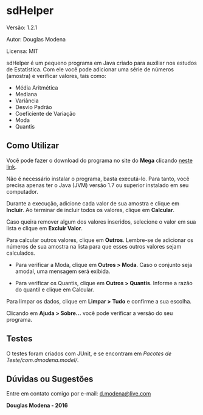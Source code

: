 sdHelper
========
Versão: 1.2.1

Autor: Douglas Modena

Licensa: MIT

sdHelper é um pequeno programa em Java criado para auxiliar nos estudos de Estatística. Com ele você pode adicionar uma série de números (amostra) e verificar valores, tais como:
- Média Aritmética
- Mediana
- Variância
- Desvio Padrão
- Coeficiente de Variação
- Moda
- Quantis

Como Utilizar
--------------
Você pode fazer o download do programa no site do **Mega** clicando [neste link](https://mega.nz/#!9BkQVASK!3K5GwTFtGJO5HEMZnrHdPcBz4-n05FeouFkPDnDbqEE).

Não é necessário instalar o programa, basta executá-lo. Para tanto, você precisa apenas ter o Java (JVM) versão 1.7 ou superior instalado em seu computador.

Durante a execução, adicione cada valor de sua amostra e clique em **Incluir**. Ao terminar de incluir todos os valores, clique em **Calcular**.

Caso queira remover algum dos valores inseridos, selecione o valor em sua lista e clique em **Excluir Valor**.

Para calcular outros valores, clique em **Outros**. Lembre-se de adicionar os números de sua amostra na lista para que esses outros valores sejam calculados.

- Para verificar a Moda, clique em **Outros > Moda**. Caso o conjunto seja amodal, uma mensagem será exibida.

- Para verificar os Quantis, clique em **Outros > Quantis**.  Informe a razão do quantil e clique em Calcular.

Para limpar os dados, clique em **Limpar > Tudo** e confirme a sua escolha.

Clicando em **Ajuda > Sobre...** você pode verificar a versão do seu programa.

Testes
-------
O testes foram criados com JUnit, e se encontram em *Pacotes de Teste/com.dmodena.model/*.

Dúvidas ou Sugestões
--------------------
Entre em contato comigo por e-mail: d.modena@live.com

**Douglas Modena - 2016**

